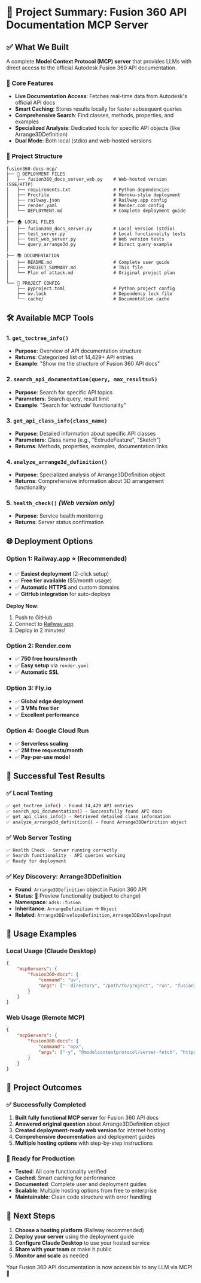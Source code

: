 # 🎯 Project Summary: Fusion 360 API Documentation MCP Server

## ✅ What We Built

A complete **Model Context Protocol (MCP) server** that provides LLMs with direct access to the official Autodesk Fusion 360 API documentation.

### 🔧 **Core Features**
- **Live Documentation Access**: Fetches real-time data from Autodesk's official API docs
- **Smart Caching**: Stores results locally for faster subsequent queries
- **Comprehensive Search**: Find classes, methods, properties, and examples
- **Specialized Analysis**: Dedicated tools for specific API objects (like Arrange3DDefinition)
- **Dual Mode**: Both local (stdio) and web-hosted versions

### 📁 **Project Structure**
```
fusion360-docs-mcp/
├── 🚀 DEPLOYMENT FILES
│   ├── fusion360_docs_server_web.py    # Web-hosted version (SSE/HTTP)
│   ├── requirements.txt                # Python dependencies
│   ├── Procfile                        # Heroku-style deployment
│   ├── railway.json                    # Railway.app config
│   ├── render.yaml                     # Render.com config
│   └── DEPLOYMENT.md                   # Complete deployment guide
│
├── 🏠 LOCAL FILES  
│   ├── fusion360_docs_server.py        # Local version (stdio)
│   ├── test_server.py                  # Local functionality tests
│   ├── test_web_server.py              # Web version tests
│   └── query_arrange3d.py              # Direct query example
│
├── 📚 DOCUMENTATION
│   ├── README.md                       # Complete user guide
│   ├── PROJECT_SUMMARY.md              # This file
│   └── Plan of attack.md               # Original project plan
│
└── 🔧 PROJECT CONFIG
    ├── pyproject.toml                  # Python project config
    ├── uv.lock                         # Dependency lock file
    └── cache/                          # Documentation cache
```

## 🛠️ **Available MCP Tools**

### 1. `get_toctree_info()`
- **Purpose**: Overview of API documentation structure
- **Returns**: Categorized list of 14,429+ API entries
- **Example**: "Show me the structure of Fusion 360 API docs"

### 2. `search_api_documentation(query, max_results=5)`
- **Purpose**: Search for specific API topics
- **Parameters**: Search query, result limit
- **Example**: "Search for 'extrude' functionality"

### 3. `get_api_class_info(class_name)`
- **Purpose**: Detailed information about specific API classes
- **Parameters**: Class name (e.g., "ExtrudeFeature", "Sketch")
- **Returns**: Methods, properties, examples, documentation links

### 4. `analyze_arrange3d_definition()`
- **Purpose**: Specialized analysis of Arrange3DDefinition object
- **Returns**: Comprehensive information about 3D arrangement functionality

### 5. `health_check()` *(Web version only)*
- **Purpose**: Service health monitoring
- **Returns**: Server status confirmation

## 🌐 **Deployment Options**

### **Option 1: Railway.app** ⭐ **(Recommended)**
- ✅ **Easiest deployment** (2-click setup)
- ✅ **Free tier available** ($5/month usage)
- ✅ **Automatic HTTPS** and custom domains
- ✅ **GitHub integration** for auto-deploys

**Deploy Now**: 
1. Push to GitHub
2. Connect to [Railway.app](https://railway.app)
3. Deploy in 2 minutes!

### **Option 2: Render.com**
- ✅ **750 free hours/month**
- ✅ **Easy setup** via `render.yaml`
- ✅ **Automatic SSL**

### **Option 3: Fly.io**
- ✅ **Global edge deployment**
- ✅ **3 VMs free tier**
- ✅ **Excellent performance**

### **Option 4: Google Cloud Run**
- ✅ **Serverless scaling**
- ✅ **2M free requests/month**
- ✅ **Pay-per-use model**

## 🎯 **Successful Test Results**

### ✅ **Local Testing**
```bash
✅ get_toctree_info() - Found 14,429 API entries
✅ search_api_documentation() - Successfully found API docs
✅ get_api_class_info() - Retrieved detailed class information
✅ analyze_arrange3d_definition() - Found Arrange3DDefinition object
```

### ✅ **Web Server Testing**
```bash
✅ Health Check - Server running correctly
✅ Search functionality - API queries working
✅ Ready for deployment
```

### ✅ **Key Discovery: Arrange3DDefinition**
- **Found**: `Arrange3DDefinition` object in Fusion 360 API
- **Status**: 🧪 Preview functionality (subject to change)
- **Namespace**: `adsk::fusion`
- **Inheritance**: `ArrangeDefinition` → `Object`
- **Related**: `Arrange3DEnvelopeDefinition`, `Arrange3DEnvelopeInput`

## 🔗 **Usage Examples**

### **Local Usage (Claude Desktop)**
```json
{
    "mcpServers": {
        "fusion360-docs": {
            "command": "uv",
            "args": ["--directory", "/path/to/project", "run", "fusion360_docs_server.py"]
        }
    }
}
```

### **Web Usage (Remote MCP)**
```json
{
    "mcpServers": {
        "fusion360-docs": {
            "command": "npx",
            "args": ["-y", "@modelcontextprotocol/server-fetch", "https://your-app.railway.app"]
        }
    }
}
```

## 🎉 **Project Outcomes**

### ✅ **Successfully Completed**
1. **Built fully functional MCP server** for Fusion 360 API docs
2. **Answered original question** about Arrange3DDefinition object
3. **Created deployment-ready web version** for internet hosting
4. **Comprehensive documentation** and deployment guides
5. **Multiple hosting options** with step-by-step instructions

### 🚀 **Ready for Production**
- **Tested**: All core functionality verified
- **Cached**: Smart caching for performance
- **Documented**: Complete user and deployment guides
- **Scalable**: Multiple hosting options from free to enterprise
- **Maintainable**: Clean code structure with error handling

## 🎯 **Next Steps**

1. **Choose a hosting platform** (Railway recommended)
2. **Deploy your server** using the deployment guide
3. **Configure Claude Desktop** to use your hosted service
4. **Share with your team** or make it public
5. **Monitor and scale** as needed

Your Fusion 360 API documentation is now accessible to any LLM via MCP! 🎊 